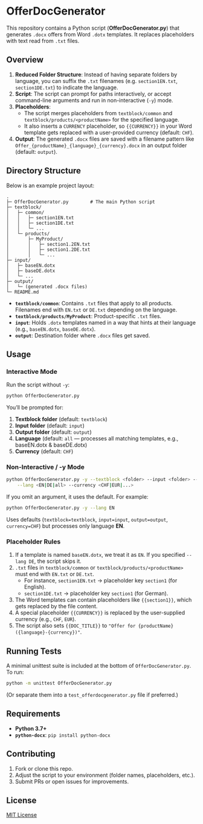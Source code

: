 # OfferDocGenerator

This repository contains a Python script (**OfferDocGenerator.py**) that generates `.docx` offers from Word `.dotx` templates.
It replaces placeholders with text read from `.txt` files.

## Overview

1. **Reduced Folder Structure**: Instead of having separate folders by language, you can suffix the `.txt` filenames (e.g. `section1EN.txt`, `section1DE.txt`) to indicate the language.
2. **Script**: The script can prompt for paths interactively, or accept command-line arguments and run in non-interactive (`-y`) mode.
3. **Placeholders**:
   - The script merges placeholders from `textblock/common` and `textblock/products/<productName>` for the specified language.
   - It also inserts a `CURRENCY` placeholder, so `{{CURRENCY}}` in your Word template gets replaced with a user-provided currency (default: `CHF`).
4. **Output**: The generated `.docx` files are saved with a filename pattern like `Offer_{productName}_{language}_{currency}.docx` in an output folder (default: `output`).

## Directory Structure

Below is an example project layout:

```
.
├─ OfferDocGenerator.py        # The main Python script
├─ textblock/
│   ├─ common/
│   │   ├─ section1EN.txt
│   │   ├─ section1DE.txt
│   │   └─ ...
│   └─ products/
│       ├─ MyProduct/
│       │   ├─ section1.2EN.txt
│       │   ├─ section1.2DE.txt
│       │   └─ ...
├─ input/
│   ├─ baseEN.dotx
│   ├─ baseDE.dotx
│   └─ ...
├─ output/
│   └─ (generated .docx files)
└─ README.md
```

- **`textblock/common`**: Contains `.txt` files that apply to all products. Filenames end with `EN.txt` or `DE.txt` depending on the language.
- **`textblock/products/MyProduct`**: Product-specific `.txt` files.
- **`input`**: Holds `.dotx` templates named in a way that hints at their language (e.g., `baseEN.dotx`, `baseDE.dotx`).
- **`output`**: Destination folder where `.docx` files get saved.

## Usage

### Interactive Mode

Run the script without `-y`:

```bash
python OfferDocGenerator.py
```

You’ll be prompted for:

1. **Textblock folder** (default: `textblock`)
2. **Input folder** (default: `input`)
3. **Output folder** (default: `output`)
4. **Language** (default: `all` — processes all matching templates, e.g., baseEN.dotx & baseDE.dotx)
5. **Currency** (default: `CHF`)

### Non-Interactive / -y Mode

```bash
python OfferDocGenerator.py -y --textblock <folder> --input <folder> --output <folder> \
    --lang <EN|DE|all> --currency <CHF|EUR|...>
```

If you omit an argument, it uses the default. For example:

```bash
python OfferDocGenerator.py -y --lang EN
```

Uses defaults (`textblock=textblock`, `input=input`, `output=output`, `currency=CHF`) but processes only language **EN**.

### Placeholder Rules

1. If a template is named `baseEN.dotx`, we treat it as `EN`. If you specified `--lang DE`, the script skips it.
2. `.txt` files in `textblock/common` or `textblock/products/<productName>` must end with `EN.txt` or `DE.txt`.
   - For instance, `section1EN.txt` → placeholder key `section1` (for English).
   - `section1DE.txt` → placeholder key `section1` (for German).
3. The Word templates can contain placeholders like `{{section1}}`, which gets replaced by the file content.
4. A special placeholder `{{CURRENCY}}` is replaced by the user-supplied currency (e.g., `CHF`, `EUR`).
5. The script also sets `{{DOC_TITLE}}` to `"Offer for {productName} ({language}-{currency})"`.

## Running Tests

A minimal unittest suite is included at the bottom of `OfferDocGenerator.py`. To run:

```bash
python -m unittest OfferDocGenerator.py
```

(Or separate them into a `test_offerdocgenerator.py` file if preferred.)

## Requirements

- **Python 3.7+**
- **`python-docx`**: `pip install python-docx`

## Contributing

1. Fork or clone this repo.
2. Adjust the script to your environment (folder names, placeholders, etc.).
3. Submit PRs or open issues for improvements.

## License

[MIT License](https://opensource.org/licenses/MIT)

